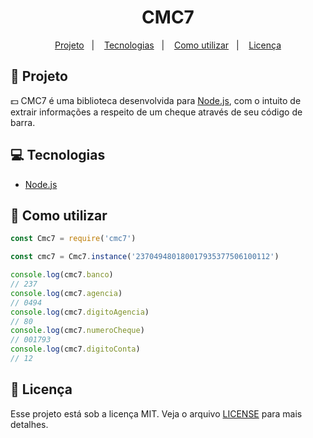 <h1 align="center">
  CMC7
</h1>

<p align="center">
  <a href="#rocket-projeto">Projeto</a>&nbsp;&nbsp;&nbsp;|&nbsp;&nbsp;&nbsp;
  <a href="#computer-tecnologias">Tecnologias</a>&nbsp;&nbsp;&nbsp;|&nbsp;&nbsp;&nbsp;
  <a href="#como-utilizar">Como utilizar</a>&nbsp;&nbsp;&nbsp;|&nbsp;&nbsp;&nbsp;
  <a href="#memo-licença">Licença</a>
</p>

## :rocket: Projeto

:dollar: CMC7 é uma biblioteca desenvolvida para [Node.js](https://nodejs.org/en/), com o intuito de extrair informações a respeito de um cheque através de seu código de barra.

## :computer: Tecnologias

- [Node.js](https://nodejs.org/en/)

## :thinking: Como utilizar

````js
const Cmc7 = require('cmc7')

const cmc7 = Cmc7.instance('237049480180017935377506100112')

console.log(cmc7.banco)
// 237
console.log(cmc7.agencia)
// 0494
console.log(cmc7.digitoAgencia)
// 80
console.log(cmc7.numeroCheque)
// 001793
console.log(cmc7.digitoConta)
// 12
````

## :memo: Licença

Esse projeto está sob a licença MIT. Veja o arquivo [LICENSE](LICENSE.md) para mais detalhes.
